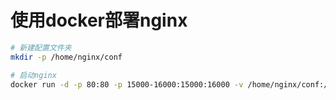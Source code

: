 # 使用docker部署nginx

```bash
# 新建配置文件夹
mkdir -p /home/nginx/conf

# 启动nginx
docker run -d -p 80:80 -p 15000-16000:15000:16000 -v /home/nginx/conf:/etc/nginx/conf.d --name nginxservers nginx:latest
```